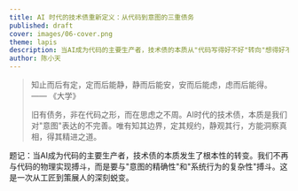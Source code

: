```yaml
---
title: AI 时代的技术债重新定义：从代码到意图的三重债务
published: draft
cover: images/06-cover.png
theme: lapis
description: 当AI成为代码的主要生产者，技术债的本质从"代码写得好不好"转向"想得好不好"。我们需要建立从规约到洞察的进化闭环，成为意图的精确表达者和系统行为的策展人。
author: 陈小天
---
```


> 知止而后有定，定而后能静，静而后能安，安而后能虑，虑而后能得。
> —— 《大学》
>
> 旧有债务，非在代码之形，而在思虑之不周。AI时代的技术债，本质是我们对"意图"表达的不完善。唯有知其边界，定其规约，静观其行，方能洞察真相，得其精进之道。

题记：当AI成为代码的主要生产者，技术债的本质发生了根本性的转变。我们不再与代码的物理实现搏斗，而是要与"意图的精确性"和"系统行为的复杂性"搏斗。这是一次从工匠到策展人的深刻蜕变。
